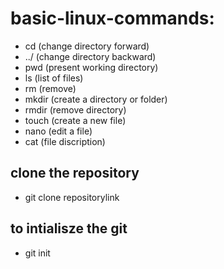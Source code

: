 # basic-linux-commands:
- cd (change directory forward)
- ../ (change directory backward)
- pwd (present working directory)
- ls (list of files)
- rm (remove)
- mkdir (create a directory or folder)
- rmdir (remove directory)
- touch (create a new file)
- nano (edit a file)
- cat (file discription)
 ## clone the repository
 - git clone repositorylink
## to intialisze the git
- git init
